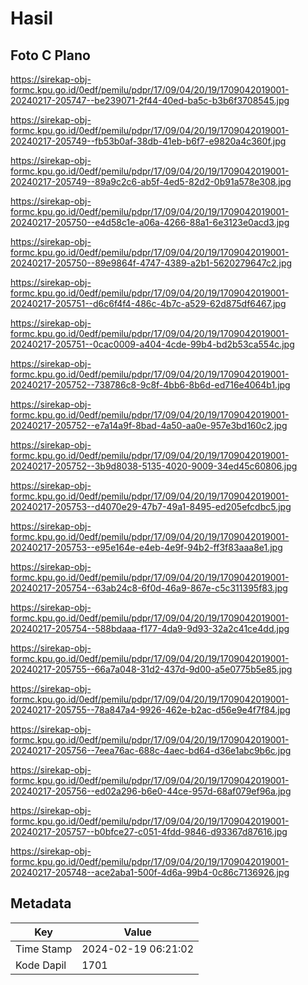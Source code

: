# Hasil

## Foto C Plano

https://sirekap-obj-formc.kpu.go.id/0edf/pemilu/pdpr/17/09/04/20/19/1709042019001-20240217-205747--be239071-2f44-40ed-ba5c-b3b6f3708545.jpg

https://sirekap-obj-formc.kpu.go.id/0edf/pemilu/pdpr/17/09/04/20/19/1709042019001-20240217-205749--fb53b0af-38db-41eb-b6f7-e9820a4c360f.jpg

https://sirekap-obj-formc.kpu.go.id/0edf/pemilu/pdpr/17/09/04/20/19/1709042019001-20240217-205749--89a9c2c6-ab5f-4ed5-82d2-0b91a578e308.jpg

https://sirekap-obj-formc.kpu.go.id/0edf/pemilu/pdpr/17/09/04/20/19/1709042019001-20240217-205750--e4d58c1e-a06a-4266-88a1-6e3123e0acd3.jpg

https://sirekap-obj-formc.kpu.go.id/0edf/pemilu/pdpr/17/09/04/20/19/1709042019001-20240217-205750--89e9864f-4747-4389-a2b1-5620279647c2.jpg

https://sirekap-obj-formc.kpu.go.id/0edf/pemilu/pdpr/17/09/04/20/19/1709042019001-20240217-205751--d6c6f4f4-486c-4b7c-a529-62d875df6467.jpg

https://sirekap-obj-formc.kpu.go.id/0edf/pemilu/pdpr/17/09/04/20/19/1709042019001-20240217-205751--0cac0009-a404-4cde-99b4-bd2b53ca554c.jpg

https://sirekap-obj-formc.kpu.go.id/0edf/pemilu/pdpr/17/09/04/20/19/1709042019001-20240217-205752--738786c8-9c8f-4bb6-8b6d-ed716e4064b1.jpg

https://sirekap-obj-formc.kpu.go.id/0edf/pemilu/pdpr/17/09/04/20/19/1709042019001-20240217-205752--e7a14a9f-8bad-4a50-aa0e-957e3bd160c2.jpg

https://sirekap-obj-formc.kpu.go.id/0edf/pemilu/pdpr/17/09/04/20/19/1709042019001-20240217-205752--3b9d8038-5135-4020-9009-34ed45c60806.jpg

https://sirekap-obj-formc.kpu.go.id/0edf/pemilu/pdpr/17/09/04/20/19/1709042019001-20240217-205753--d4070e29-47b7-49a1-8495-ed205efcdbc5.jpg

https://sirekap-obj-formc.kpu.go.id/0edf/pemilu/pdpr/17/09/04/20/19/1709042019001-20240217-205753--e95e164e-e4eb-4e9f-94b2-ff3f83aaa8e1.jpg

https://sirekap-obj-formc.kpu.go.id/0edf/pemilu/pdpr/17/09/04/20/19/1709042019001-20240217-205754--63ab24c8-6f0d-46a9-867e-c5c311395f83.jpg

https://sirekap-obj-formc.kpu.go.id/0edf/pemilu/pdpr/17/09/04/20/19/1709042019001-20240217-205754--588bdaaa-f177-4da9-9d93-32a2c41ce4dd.jpg

https://sirekap-obj-formc.kpu.go.id/0edf/pemilu/pdpr/17/09/04/20/19/1709042019001-20240217-205755--66a7a048-31d2-437d-9d00-a5e0775b5e85.jpg

https://sirekap-obj-formc.kpu.go.id/0edf/pemilu/pdpr/17/09/04/20/19/1709042019001-20240217-205755--78a847a4-9926-462e-b2ac-d56e9e4f7f84.jpg

https://sirekap-obj-formc.kpu.go.id/0edf/pemilu/pdpr/17/09/04/20/19/1709042019001-20240217-205756--7eea76ac-688c-4aec-bd64-d36e1abc9b6c.jpg

https://sirekap-obj-formc.kpu.go.id/0edf/pemilu/pdpr/17/09/04/20/19/1709042019001-20240217-205756--ed02a296-b6e0-44ce-957d-68af079ef96a.jpg

https://sirekap-obj-formc.kpu.go.id/0edf/pemilu/pdpr/17/09/04/20/19/1709042019001-20240217-205757--b0bfce27-c051-4fdd-9846-d93367d87616.jpg

https://sirekap-obj-formc.kpu.go.id/0edf/pemilu/pdpr/17/09/04/20/19/1709042019001-20240217-205748--ace2aba1-500f-4d6a-99b4-0c86c7136926.jpg


## Metadata

| Key        | Value               |
| ---------- | ------------------- |
| Time Stamp | 2024-02-19 06:21:02 |
| Kode Dapil | 1701                |



